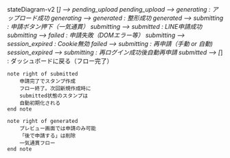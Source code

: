 stateDiagram-v2
    [*] --> pending_upload
    pending_upload --> generating        : アップロード成功
    generating     --> generated         : 整形成功
    generated      --> submitting        : 申請ボタン押下（一気通貫）
    submitting     --> submitted         : LINE申請成功
    submitting     --> failed            : 申請失敗（DOMエラー等）
    submitting     --> session_expired   : Cookie無効
    failed         --> submitting        : 再申請（手動 or 自動)
    session_expired --> submitting       : 再ログイン成功後自動再申請
    submitted      --> [*]               : ダッシュボードに戻る（フロー完了）

    note right of submitted
        申請完了でスタンプ作成
        フロー終了。次回新規作成時に
        submitted状態のスタンプは
        自動初期化される
    end note

    note right of generated
        プレビュー画面では申請のみ可能
        「後で申請する」は削除
        一気通貫フロー
    end note